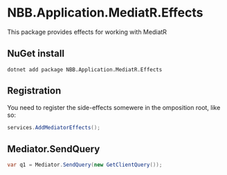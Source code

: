 ﻿# NBB.Application.MediatR.Effects

This package provides effects for working with MediatR

## NuGet install
```
dotnet add package NBB.Application.MediatR.Effects
```

## Registration
You need to register the side-effects somewere in the omposition root, like so:

```csharp
services.AddMediatorEffects();
```

## Mediator.SendQuery
```csharp
var q1 = Mediator.SendQuery(new GetClientQuery());
```



